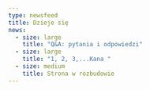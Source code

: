 ```yaml
---
type: newsfeed
title: Dzieje się
news:
  - size: large
    title: "Q&A: pytania i odpowiedzi"
  - size: large
    title: "1, 2, 3,...Kana "
  - size: medium
    title: Strona w rozbudowie
---
```

